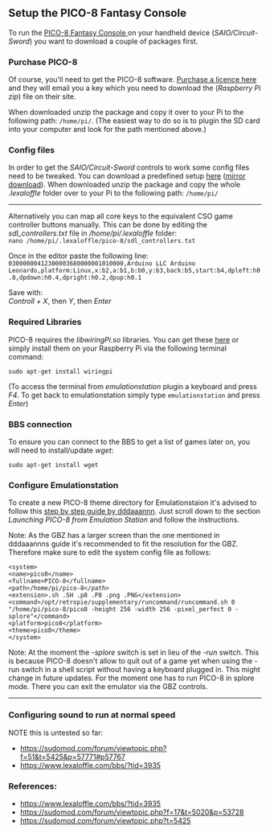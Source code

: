 ## Setup the PICO-8 Fantasy Console
To run the [PICO-8 Fantasy Console ](https://www.lexaloffle.com/pico-8.php?page=faq) on your handheld device (_SAIO/Circuit-Sword_) you want to download a couple of packages first.


### Purchase PICO-8 
Of course, you'll need to get the PICO-8 software. [Purchase a licence here](https://www.lexaloffle.com/pico-8.php#getpico8) and they will email you a key which you need to download the (_Raspberry Pi zip_) file on their site.

When downloaded unzip the package and copy it over to your Pi to the following path: `/home/pi/`. (The easiest way to do so is to plugin the SD card into your computer and look for the path mentioned above.)

### Config files
In order to get the _SAIO/Circuit-Sword_ controls to work some config files need to be tweaked. You can download a predefined setup [here](https://www.dropbox.com/s/sens82mm607xcsk/pico8filesforSAIO.zip?dl=1) ([mirror download](http://www.mediafire.com/file/xx6o0n5swte453d/pico8filesforSAIO.zip)). When downloaded unzip the package and copy the whole _.lexaloffle_ folder over to your Pi to the following path: `/home/pi/`

***
Alternatively you can map all core keys to the equivalent CSO game controller buttons manually. This can be done by editing the _sdl_controllers.txt_ file in _/home/pi/.lexaloffle_ folder:  
`nano /home/pi/.lexaloffle/pico-8/sdl_controllers.txt`

Once in the editor paste the following line:  
`03000000412300003680000001010000,Arduino LLC Arduino Leonardo,platform:Linux,x:b2,a:b1,b:b0,y:b3,back:b5,start:b4,dpleft:h0.8,dpdown:h0.4,dpright:h0.2,dpup:h0.1`

Save with:  
_Controll + X_, then _Y_, then _Enter_


### Required Libraries
PICO-8 requires the _libwiringPi.so_ libraries. You can get these [here](http://wiringpi.com/download-and-install) or simply install them on your Raspberry Pi via the following terminal command:

`sudo apt-get install wiringpi` 

(To access the terminal from _emulationstation_ plugin a keyboard and press _F4_. To get back to emulationstation simply type `emulationstation` and press _Enter_)


### BBS connection
To ensure you can connect to the BBS to get a list of games later on, you will need to install/update _wget_:

`sudo apt-get install wget`

### Configure Emulationstation

To create a new PICO-8 theme directory for Emulationstaion it's advised to follow this [step by step guide by dddaaannn](https://www.lexaloffle.com/bbs/?tid=3935). Just scroll down to the section _Launching PICO-8 from Emulation Station_ and follow the instructions.

Note: As the GBZ has a larger screen than the one mentioned in dddaaannns guide it's recommended to fit the resolution for the GBZ. Therefore make sure to edit the system config file as follows:

    <system>
    <name>pico8</name>
    <fullname>PICO-8</fullname>
    <path>/home/pi/pico-8</path>
    <extension>.sh .SH .p8 .P8 .png .PNG</extension>
    <command>/opt/retropie/supplementary/runcommand/runcommand.sh 0 "/home/pi/pico-8/pico8 -height 256 -width 256 -pixel_perfect 0 -splore"</command>
    <platform>pico8</platform>
    <theme>pico8</theme>
    </system>

Note: At the moment the _-splore_ switch is set in lieu of the _-run_ switch. This is because PICO-8 doesn't allow to quit out of a game yet when using the -run switch in a shell script without having a keyboard plugged in. This might change in future updates. For the moment one has to run PICO-8 in splore mode. There you can exit the emulator via the GBZ controls.

***

### Configuring sound to run at normal speed
NOTE this is untested so far: 
* https://sudomod.com/forum/viewtopic.php?f=51&t=5425&p=57771#p57767
* https://www.lexaloffle.com/bbs/?tid=3935

### References: 
* https://www.lexaloffle.com/bbs/?tid=3935
* https://sudomod.com/forum/viewtopic.php?f=17&t=5020&p=53728
* https://sudomod.com/forum/viewtopic.php?t=5425